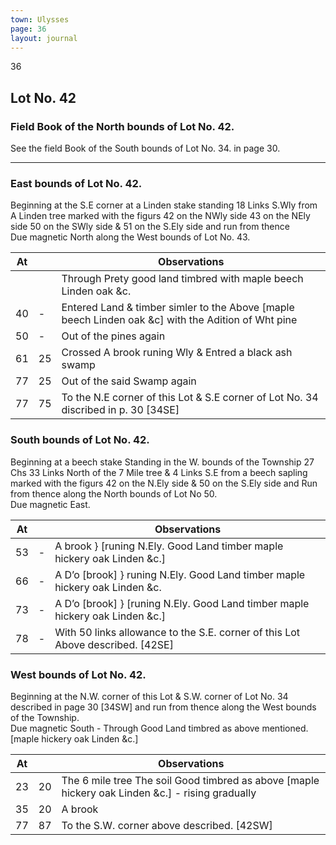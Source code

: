 ```yaml
---
town: Ulysses
page: 36
layout: journal
---
```


36

## Lot No. 42

### Field Book of the North bounds of Lot No. 42.

See the field Book of the South bounds of Lot No. 34. in page 30.

---

### East bounds of Lot No. 42.

Beginning at the S.E corner at a Linden stake standing 18 Links S.Wly from A Linden tree marked with the figurs 42 on the NWly side 43 on the NEly side 50 on the SWly side & 51 on the S.Ely side and run from thence \
Due magnetic North along the West bounds of Lot No. 43.

| At |    | Observations |
| -- | -- | ------------ |
| | | Through Prety good land timbred with maple beech Linden oak &c.
| 40 | - | Entered Land & timber simler to the Above [maple beech Linden oak &c] with the Adition of Wht pine
| 50 | - | Out of the pines again
| 61 | 25 | Crossed A brook runing Wly & Entred a black ash swamp
| 77 | 25 | Out of the said Swamp again
| 77 | 75 | To the N.E corner of this Lot & S.E corner of Lot No. 34 discribed in p. 30 [34SE]

### South bounds of Lot No. 42.

Beginning at a beech stake Standing in the W. bounds of the Township 27 Chs 33 Links North of the 7 Mile tree & 4 Links S.E from a beech sapling marked with the figurs 42 on the N.Ely side & 50 on the S.Ely side and Run from thence along the North bounds of Lot No 50. \
Due magnetic East.

| At |    | Observations |
| -- | -- | ------------ |
| 53 | - | A brook } [runing N.Ely. Good Land timber maple hickery oak Linden &c.]
| 66 | - | A D’o [brook] } runing N.Ely. Good Land timber maple hickery oak Linden &c.
| 73 | - | A D’o [brook] } [runing N.Ely. Good Land timber maple hickery oak Linden &c.]
| 78 | - | With 50 links allowance to the S.E. corner of this Lot Above described. [42SE]

### West bounds of Lot No. 42.

Beginning at the N.W. corner of this Lot & S.W. corner of Lot No. 34 described in page 30 [34SW] and run from thence along the West bounds of the Township. \
Due magnetic South - Through Good Land timbred as above mentioned. [maple hickery oak Linden &c.]

| At |    | Observations |
| -- | -- | ------------ |
| 23 | 20 | The 6 mile tree The soil Good timbred as above [maple hickery oak Linden &c.] - rising gradually
| 35 | 20 | A brook
| 77 | 87 | To the S.W. corner above described. [42SW]
